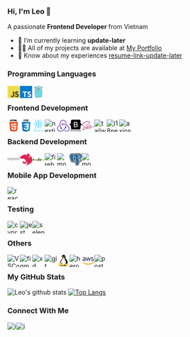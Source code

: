 ### Hi, I'm Leo 🤟
A passionate **Frontend Developer** from Vietnam
- 🌱 I’m currently learning **update-later**
- 👨‍💻 All of my projects are available at [My Portfolio](https://imdotnhsang.vercel.app/)
- 📄 Know about my experiences [resume-link-update-later](resume-link)

### Programming Languages
<img align="left" src="https://raw.githubusercontent.com/devicons/devicon/master/icons/javascript/javascript-original.svg" alt="javascript" width="28" height="28" title="Javascript"/>
<img align="left" src="https://raw.githubusercontent.com/devicons/devicon/master/icons/typescript/typescript-original.svg" alt="typescript" width="28" height="28" title="Typescript"/>
<img align="left" src="https://raw.githubusercontent.com/devicons/devicon/master/icons/go/go-original.svg" alt="go" width="28" height="28"/>
<br/>

### Frontend Development
<img align="left" src="https://raw.githubusercontent.com/devicons/devicon/master/icons/html5/html5-original-wordmark.svg" alt="html5" width="28" height="28" title="HTML5"/> 
<img align="left" src="https://raw.githubusercontent.com/devicons/devicon/master/icons/css3/css3-original-wordmark.svg" alt="css3" width="28" height="28" title="CSS3"/>
<img align="left" src="https://raw.githubusercontent.com/devicons/devicon/master/icons/react/react-original-wordmark.svg" alt="react" width="28" height="28" title="ReactJS"/>
<img align="left" src="https://cdn.worldvectorlogo.com/logos/nextjs-2.svg" alt="nextjs" width="28" height="28" title="NextJS"/>
<img align="left" src="https://raw.githubusercontent.com/devicons/devicon/master/icons/redux/redux-original.svg" alt="redux" width="28" height="28" title="redux"/>
<img align="left" src="https://raw.githubusercontent.com/devicons/devicon/master/icons/bootstrap/bootstrap-plain-wordmark.svg" alt="bootstrap" width="28" height="28" title="boostrap"/>
<img align="left" src="https://raw.githubusercontent.com/devicons/devicon/master/icons/sass/sass-original.svg" alt="sass" width="28" height="28" title="SASS"/>
<img align="left" src="https://www.vectorlogo.zone/logos/tailwindcss/tailwindcss-icon.svg" alt="tailwind" width="28" height="28" title="TailwindCSS"/>
<img align="left" alt="i18next" width="28" height="28" src="https://gblobscdn.gitbook.com/spaces%2F-L9iS6Wm2hynS5H9Gj7j%2Favatar.png?alt=media" title="i18Next"/>
<img align="left" alt="axios" width="28" height="28" src="https://axios-http.com/assets/favicon.ico" title="axios"/>
<br/>

### Backend Development
<img align="left" src="https://raw.githubusercontent.com/devicons/devicon/master/icons/express/express-original-wordmark.svg" alt="express" width="28" height="28"/>
<img align="left" src="https://raw.githubusercontent.com/devicons/devicon/master/icons/nestjs/nestjs-plain.svg" alt="nestjs" width="28" height="28"/>
<img align="left" src="https://raw.githubusercontent.com/devicons/devicon/master/icons/nodejs/nodejs-original-wordmark.svg" alt="nodejs" width="28" height="28"/>
<img align="left" src="https://www.vectorlogo.zone/logos/firebase/firebase-icon.svg" alt="firebase" width="28" height="28"/>
<img align="left" alt="mongoose" width="28" height="28" title="Mongoose" src="https://mongoosejs.com/docs/images/favicon/apple-icon-57x57.png"/>
<img align="left" alt="postgre-sql" width="28" height="28" title="PostgreSQL" src="https://raw.githubusercontent.com/github/explore/80688e429a7d4ef2fca1e82350fe8e3517d3494d/topics/postgresql/postgresql.png"/>
<img align="left" alt="mongo-db" width="28" height="28" title="MongoDB" src="https://avatars.githubusercontent.com/u/45120?s=48&v=4"/>
<br/>

### Mobile App Development
<img align="left" src="https://reactnative.dev/img/header_logo.svg" alt="react-native" width="28" height="28" title="React Native"/>
<br/>

### Testing
<img align="left" src="https://raw.githubusercontent.com/simple-icons/simple-icons/6e46ec1fc23b60c8fd0d2f2ff46db82e16dbd75f/icons/cypress.svg" alt="cypress" width="28" height="28" title="Cypress"/>
<img align="left" src="https://www.vectorlogo.zone/logos/jestjsio/jestjsio-icon.svg" alt="jest" width="28" height="28" title="Jest Testing"/>
<img align="left" src="https://raw.githubusercontent.com/detain/svg-logos/780f25886640cef088af994181646db2f6b1a3f8/svg/selenium-logo.svg" alt="selenium" width="28" height="28" title="Selenium"/>
<br/>

### Others
<img align="left" alt="VSCode" title="VSCode" src="https://code.visualstudio.com/favicon.ico" width="28" height="28"/>
<img align="left" src="https://www.vectorlogo.zone/logos/figma/figma-icon.svg" alt="figma" title="Figma" width="28" height="28"/>
<img align="left" src="https://cdn.worldvectorlogo.com/logos/adobe-xd.svg" alt="xd" title="Adobe XD" width="28" height="28"/>
<img align="left" src="https://www.vectorlogo.zone/logos/git-scm/git-scm-icon.svg" alt="git" width="28" height="28" title="Git"/>
<img align="left" src="https://raw.githubusercontent.com/devicons/devicon/master/icons/linux/linux-original.svg" alt="linux" width="28" height="28" title="Linux"/>
<img align="left" src="https://www.vectorlogo.zone/logos/heroku/heroku-icon.svg" alt="heroku" width="28" height="28" title="Heroku"/>
<img align="left" src="https://raw.githubusercontent.com/devicons/devicon/master/icons/amazonwebservices/amazonwebservices-original-wordmark.svg" alt="aws" title="AWS" width="28" height="28"/>
<img align="left" src="https://www.vectorlogo.zone/logos/getpostman/getpostman-icon.svg" alt="postman" title="Postman" width="28" height="28"/>
<br/>

### My GitHub Stats
![Leo's github stats](https://github-readme-stats.vercel.app/api?username=imdotnhsang&show_icons=true&theme=buefy&show_icons=true&count_private=true) 
[![Top Langs](https://github-readme-stats.vercel.app/api/top-langs/?username=imdotnhsang&layout=compact)](https://github.com/anuraghazra/github-readme-stats)

### Connect With Me
<a href="https://fb.com/imdotnhsang" target="blank"><img align="left" src="https://raw.githubusercontent.com/rahuldkjain/github-profile-readme-generator/master/src/images/icons/Social/facebook.svg" alt="imdotnhsang" height="20" width="20" /></a>
<a href="https://linkedin.com/in/imdotnhsang" target="blank"><img align="left" src="https://raw.githubusercontent.com/rahuldkjain/github-profile-readme-generator/master/src/images/icons/Social/linked-in-alt.svg" alt="imdotnhsang" height="20" width="20" /></a>


